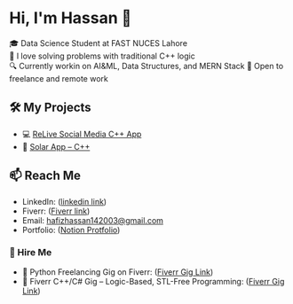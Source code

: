 # Hi, I'm Hassan 👋
🎓 Data Science Student at FAST NUCES Lahore  
🧠 I love solving problems with traditional C++ logic  
🔍 Currently workin on AI&ML, Data Structures, and MERN Stack 
🚀 Open to freelance and remote work

## 🛠️ My Projects
- 💻 [ReLive Social Media C++ App]([https://github.com/your-repo-link](https://github.com/HassanNawaz14/ReLive-CLI-App))  
- 🔢 [Solar App – C++]([https://github.com/your-repo-link](https://github.com/HassanNawaz14/Solar-Project))  

## 📫 Reach Me
- LinkedIn: ([linkedin link](https://www.linkedin.com/in/hafiz-m-hassan-322331256))
- Fiverr: ([Fiverr link](https://www.fiverr.com/hassannawaz14?public_mode=true))
- Email: hafizhassan142003@gmail.com
- Portfolio: ([Notion Protfolio](https://suave-cyclone-fc5.notion.site/Portfolio-220bf39fd726806eae19e284fe357858))

### 📌 Hire Me
- 💼 Python Freelancing Gig on Fiverr: ([Fiverr Gig Link](http://www.fiverr.com/s/AykGoXR)) 
- 🔗 Fiverr C++/C# Gig – Logic-Based, STL-Free Programming: ([Fiverr Gig Link](https://www.fiverr.com/hassannawaz14/write-clean-c-cpp-and-c-sharp-programs-without-stl-or-built-ins))
